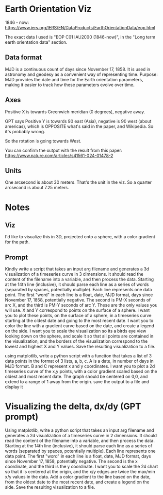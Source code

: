 # Earth Orientation Viz

1846 - now: https://www.iers.org/IERS/EN/DataProducts/EarthOrientationData/eop.html

The exact data I used is "EOP C01 IAU2000 (1846-now)", in the "Long term earth orientation data" section.

## Data format

MJD is a continuous count of days since November 17, 1858. It is used in astronomy and geodesy as a convenient way of representing time.
Purpose: MJD provides the date and time for the Earth orientation parameters, making it easier to track how these parameters evolve over time.

## Axes

Positive X is towards Greenwich meridian (0 degrees), negative away.

GPT says Positive Y is towards 90 east (Asia), negative is 90 west (about americas), which is OPPOSITE what's said in the paper, and Wikipedia. So it's probably wrong.

So the rotation is going towards West.

You can confirm the output with the result from this paper: https://www.nature.com/articles/s41561-024-01478-2

## Units

One arcsecond is about 30 meters. That's the unit in the viz. So a quarter arcsecond is about 7.25 meters.

# Notes

## Viz

I'd like to visualize this in 3D, projected onto a sphere, with a color gradient for the path.

## Prompt

Kindly write a script that takes an input arg filename and generates a 3d visualization of a timeseries curve in 3 dimensions. It should read the content of the filename into a variable, and then process the data. Starting at the 14th line (inclusive), it should parse each line as a series of words (separated by spaces, potentially multiple). Each line represents one data point. The first "word" in each line is a float, date, MJD format, days since November 17, 1858, potentially negative. The second is PM-X seconds of arc X, and the third is PM-Y seconds of arc Y. These are the only values you will use. X and Y correspond to points on the surface of a sphere. I want you to plot these points, on the surface of a sphere, in a timeseries curve starting at the oldest date and going to the most recent date. I want you to color the line with a gradient curve based on the date, and create a legend on the side. I want you to scale the visualization so its a birds eye view looking down on the sphere, and scale it so that all points are contained in the visualization, and the borders of the visualization correspond to the lowest and highest X and Y values. Save the resulting visualization to a file.

using matplotlib, write a python script with a funciton that takes a list of 3 data points in the format of 3 lists, a, b, c. A is a date, in number of days in MJD format. B and C represent x and y coordinates. I want you to plot a 2d timeseries curve of the x,y points, with a color gradient scaled based on the oldest and most recent date. The graph should be centered on 0,0, and extend to a range of 1 away from the origin. save the output to a file and display it

# Visualizing the delta, dx/dy (GPT prompt)

Using matplotlib, write a python script that takes an input arg filename and generates a 2d visualization of a timeseries curve in 2 dimensions. It should read the content of the filename into a variable, and then process the data. Starting at the 14th line (inclusive), it should parse each line as a series of words (separated by spaces, potentially multiple). Each line represents one data point. The first "word" in each line is a float, date, MJD format, days since November 17, 1858, potentially negative. The second is the x coordinate, and the third is the y coordinate. I want you to scale the 2d chart so that it is centered at the origin, and the x/y edges are twice the max/min x/y values in the data. Add a color gradient to the line based on the date, from the oldest date to the most recent date, and create a legend on the side. Save the resulting visualization to a file.